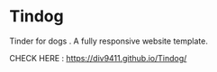 # Tindog
Tinder for dogs . A fully responsive website template.


CHECK HERE : https://div9411.github.io/Tindog/
